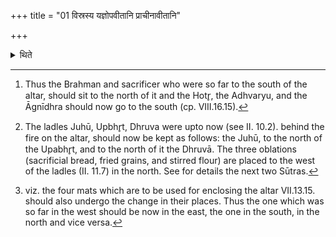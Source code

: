 +++
title = "01 विस्रस्य यज्ञोपवीतानि प्राचीनावीतानि"

+++

<details><summary>थिते</summary>

1. Having loosened their sacred threads (which were upto now on the left shoulder and under the right arm-pit) the performers put them on the right shoulder and under the left arm-pit. The priests (and also the sacrificer) exchange (their places).[^1] They transfer the places of ladles,[^2] oblations and the enclosures (curtains).[^3]  


[^1]: Thus the Brahman and sacrificer who were so far to the south of the altar, should sit to the north of it and the Hotr̥, the Adhvaryu, and the Āgnīdhra should now go to the south (cp. VIII.16.15).   

[^2]: The ladles Juhū, Upbhr̥t, Dhruva were upto now (see II. 10.2). behind the fire on the altar, should now be kept as follows: the Juhū, to the north of the Upabhr̥t, and to the north of it the Dhruvā. The three oblations (sacrificial bread, fried grains, and stirred flour) are placed to the west of the ladles (II. 11.7) in the north. See for details the next two Sūtras.   

[^3]: viz. the four mats which are to be used for enclosing the altar VII.13.15. should also undergo the change in their places. Thus the one which was so far in the west should be now in the east, the one in the south, in the north and vice versa.
</details>
